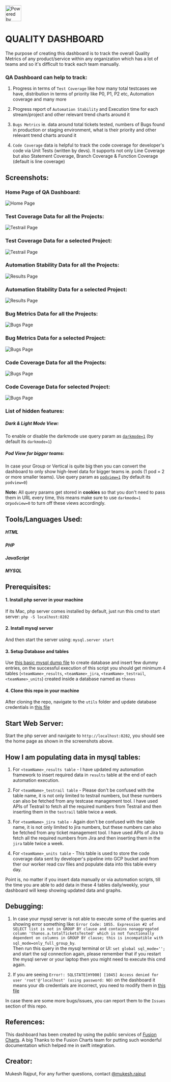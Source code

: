 <img src="https://raw.githubusercontent.com/msr5464/BasicFramework/master/Drivers/ThanosLogo.png" title="Powered by Thanos and created by Mukesh Rajput" height="50">

# QUALITY DASHBOARD
The purpose of creating this dashboard is to track the overall Quality Metrics of any product/service within any organization which has a lot of teams and so it's difficult to track each team manually.

### QA Dashboard can help to track:
1. Progress in terms of `Test Coverage` like how many total testcases we have, distribution in terms of priority like P0, P1, P2 etc, Automation coverage and many more

2. Progress report of `Automation Stability` and Execution time for each stream/project and other relevant trend charts around it

3. `Bugs Metrics` ie. data around total tickets tested, numbers of Bugs found in production or staging environment, what is their priority and other relevant trend charts around it

4. `Code Coverage` data is helpful to track the code coverage for developer's code via Unit Tests (written by devs). It supports not only Line Coverage but also Statement Coverage, Branch Coverage & Function Coverage (default is line coverage)


## Screenshots:

### Home Page of QA Dashboard:
![Home Page](screenshots/homePage.png "Home Page")

### Test Coverage Data for all the Projects:
![Testrail Page](screenshots/testrailPage1.png "Testrail Numbers Page for all the Projects")

### Test Coverage Data for a selected Project:
![Testrail Page](screenshots/testrailPage2.png "Testrail Numbers Page for one Project")

### Automation Stability Data for all the Projects:
![Results Page](screenshots/resultsPage1.png "Automation Result Numbers for all the Projects")

### Automation Stability Data for a selected Project:
![Results Page](screenshots/resultsPage2.png "Automation Result Numbers for one Project")

### Bug Metrics Data for all the Projects:
![Bugs Page](screenshots/bugsPage1.png "Bug Metrics Page for all the Projects")

### Bug Metrics Data for a selected Project:
![Bugs Page](screenshots/bugsPage2.png "Bug Metrics Page for one Project")

### Code Coverage Data for all the Projects:
![Bugs Page](screenshots/unitTestsPage1.png "Unit Tests Coverage Page for all the Projects")

### Code Coverage Data for selected Project:
![Bugs Page](screenshots/unitTestsPage2.png "Unit Tests Coverage Page for one Project")


### List of hidden features:
##### Dark & Light Mode View:
To enable or disable the darkmode use query param as [`darkmode=1`](http://localhost:8282/testrail.php?darkmode=1) (by default its `darkmode=1`)
##### Pod View for bigger teams:
In case your Group or Vertical is quite big then you can convert the dashboard to only show high-level data for bigger teams ie. pods (1 pod = 2 or more smaller teams). Use query param as [`podview=1`](http://localhost:8282/testrail.php?podview=1) (by default its `podview=0`)

**Note:** All query params get stored in **cookies** so that you don't need to pass them in URL every time, this means make sure to use `darkmode=1` or`podview=0` to turn off these views accordingly.


## Tools/Languages Used:
##### HTML
##### PHP
##### JavaScript
##### MYSQL

## Prerequisites:

#### 1. Install php server in your machine
If its Mac, php server comes installed by default, just run this cmd to start server: `php -S localhost:8282`

#### 2. Install mysql server
And then start the server using: `mysql.server start`

#### 3. Setup Database and tables
Use [this basic mysql dump file](utils/mysql-dump.sql "mysql-dump.sql") to create database and insert few dummy entries, on the successful execution of this script you should get minimum 4 tables (`<teamName>_results`, `<teamName>_jira`, `<teamName>_testrail`, `<teamName>_units`) created inside a database named as `thanos`

#### 4. Clone this repo in your machine
After cloning the repo, navigate to the `utils` folder and update database credentials in [this file](utils/constants.php "constants.php")

## Start Web Server:
Start the php server and navigate to `http://localhost:8282`, you should see the home page as shown in the screenshots above.


## How I am populating data in mysql tables:
1. For `<teamName>_results table` - I have updated my automation framework to insert required data in `results` table at the end of each automation execution.

2. For `<teamName>_testrail table` - Please don't be confused with the table name, it is not only limited to testrail numbers, but these numbers can also be fetched from any testcase management tool. I have used APIs of Testrail to fetch all the required numbers from Testrail and then inserting them in the `testrail` table twice a week.

3. For `<teamName>_jira table` - Again don't be confused with the table name, it is not only limited to jira numbers, but these numbers can also be fetched from any ticket management tool. I have used APIs of Jira to fetch all the required numbers from Jira and then inserting them in the `jira` table twice a week.

4. For `<teamName>_units table` - This table is used to store the code coverage data sent by developer's pipeline into GCP bucket and from ther our worker read csv files and populate data into this table every day.

Point is, no matter if you insert data manually or via automation scripts, till the time you are able to add data in these 4 tables daily/weekly, your dashboard will keep showing updated data and graphs.


## Debugging:
1. In case your mysql server is not able to execute some of the queries and showing error something like: 
`Error Code: 1055. Expression #2 of SELECT list is not in GROUP BY clause and contains nonaggregated column 'thanos.a.totalTicketsTested' which is not functionally dependent on columns in GROUP BY clause; this is incompatible with sql_mode=only_full_group_by`.<br>
Then run this query in the mysql terminal or UI: `set global sql_mode='';` and start the sql connection again, please remember that if you restart the mysql server or your laptop then you might need to execute this cmd again.

2. If you are seeing `Error!: SQLSTATE[HY000] [1045] Access denied for user 'root'@'localhost' (using password: NO)` on the dashboard it means your db credentials are incorrect, you need to modify them in [this file](utils/constants.php "constants.php")

In case there are some more bugs/issues, you can report them to the `Issues` section of this repo.


## References:
This dashboard has been created by using the public services of [Fusion Charts](https://www.fusioncharts.com/).
A big Thanks to the Fusion Charts team for putting such wonderful documentation which helped me in swift integration.


## Creator:
Mukesh Rajput, For any further questions, contact [@mukesh.rajput](https://www.linkedin.com/in/mukesh-rajput)